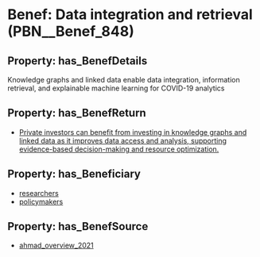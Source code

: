 # Benef: __Data integration and retrieval__ (PBN__Benef_848)

## Property: has_BenefDetails

Knowledge graphs and linked data enable data integration, information retrieval, and explainable machine learning for COVID-19 analytics

## Property: has_BenefReturn

* [Private investors can benefit from investing in knowledge graphs and linked data as it improves data access and analysis, supporting evidence-based decision-making and resource optimization.](../BenefReturn/PBN__BenefReturn_922)

## Property: has_Beneficiary

* [researchers](../Stakeholder/PBN__Stakeholder_2)
* [policymakers](../Stakeholder/PBN__Stakeholder_126)

## Property: has_BenefSource

* [ahmad_overview_2021](../Article/PBN__Article_170)

